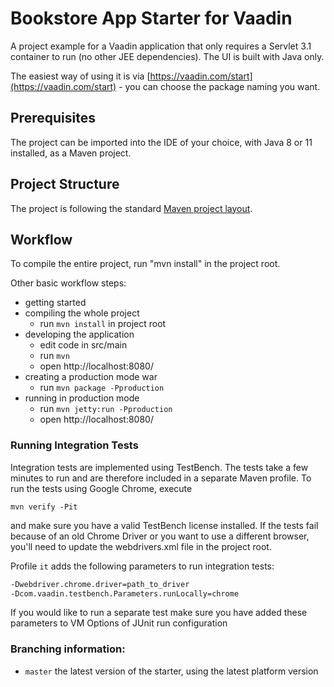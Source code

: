 # Bookstore App Starter for Vaadin

A project example for a Vaadin application that only requires a Servlet 3.1 container to run (no other JEE dependencies). The UI is built with Java only.

The easiest way of using it is via [https://vaadin.com/start](https://vaadin.com/start) - you can choose the package naming you want.

## Prerequisites

The project can be imported into the IDE of your choice, with Java 8 or 11 installed, as a Maven project.

## Project Structure

The project is following the standard [Maven project layout](https://maven.apache.org/guides/introduction/introduction-to-the-standard-directory-layout.html).

## Workflow

To compile the entire project, run "mvn install" in the project root.

Other basic workflow steps:

- getting started
- compiling the whole project
  - run `mvn install` in project root
- developing the application
  - edit code in src/main
  - run `mvn`
  - open http://localhost:8080/
- creating a production mode war
  - run `mvn package -Pproduction` 
- running in production mode
  - run `mvn jetty:run -Pproduction`
  - open http://localhost:8080/

### Running Integration Tests

Integration tests are implemented using TestBench. The tests take a few minutes to run and are therefore included in a separate Maven profile. To run the tests using Google Chrome, execute

`mvn verify -Pit`

and make sure you have a valid TestBench license installed. If the tests fail because of an old Chrome Driver or you want to use a different browser, you'll need to update the webdrivers.xml file in the project root.

Profile `it` adds the following parameters to run integration tests:
```sh
-Dwebdriver.chrome.driver=path_to_driver
-Dcom.vaadin.testbench.Parameters.runLocally=chrome
```

If you would like to run a separate test make sure you have added these parameters to VM Options of JUnit run configuration

### Branching information:
* `master` the latest version of the starter, using the latest platform version
